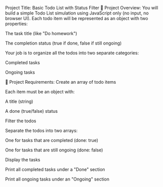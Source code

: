 Project Title: Basic Todo List with Status Filter
🧠 Project Overview:
You will build a simple Todo List simulation using JavaScript only (no input, no browser UI). Each todo item will be represented as an object with two properties:

The task title (like "Do homework")


The completion status (true if done, false if still ongoing)


Your job is to organize all the todos into two separate categories:

Completed tasks


Ongoing tasks

🎯 Project Requirements:
Create an array of todo items


Each item must be an object with:


A title (string)


A done (true/false) status


Filter the todos


Separate the todos into two arrays:


One for tasks that are completed (done: true)


One for tasks that are still ongoing (done: false)


Display the tasks


Print all completed tasks under a "Done" section


Print all ongoing tasks under an "Ongoing" section
